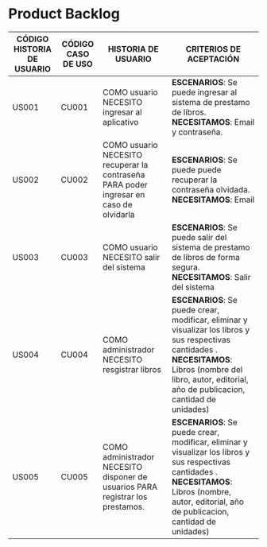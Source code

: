 # Product Backlog  

| **CÓDIGO HISTORIA DE USUARIO** | **CÓDIGO CASO DE USO** | **HISTORIA DE USUARIO** | **CRITERIOS DE ACEPTACIÓN** |
| -- | -- | -- | -- |
| US001 | CU001 | COMO usuario NECESITO ingresar al aplicativo | **ESCENARIOS**: Se puede ingresar al sistema de prestamo de libros. **NECESITAMOS**: Email y contraseña. |
| US002 | CU002 | COMO usuario NECESITO recuperar la contraseña PARA poder ingresar en caso de olvidarla | **ESCENARIOS**: Se puede puede recuperar la contraseña olvidada. **NECESITAMOS**: Email |
| US003 | CU003 | COMO usuario NECESITO salir del sistema | **ESCENARIOS**: Se puede salir del sistema de prestamo de libros de forma segura. **NECESITAMOS**: Salir del sistema |
| US004 | CU004 | COMO administrador NECESITO resgistrar libros | **ESCENARIOS**: Se puede crear, modificar, eliminar y visualizar los libros y sus respectivas cantidades  . **NECESITAMOS**: Libros (nombre del libro, autor, editorial, año de publicacion, cantidad de unidades) |
| US005 | CU005 | COMO administrador NECESITO disponer de usuarios PARA registrar los prestamos.  | **ESCENARIOS**: Se puede crear, modificar, eliminar y visualizar los libros y sus respectivas cantidades  . **NECESITAMOS**: Libros (nombre, autor, editorial, año de publicacion, cantidad de unidades) |
